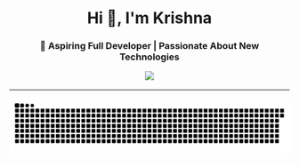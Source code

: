 <!-- Profile README for Swapnil -->

<h1 align="center">Hi 👋, I'm Krishna</h1>
<h3 align="center">🚀 Aspiring Full Developer | Passionate About New Technologies</h3>

<p align="center">
  <img src="https://media.giphy.com/media/LMcB8XospGZO8UQq87/giphy.gif" width="300"/>
</p>

---

<div align="center">
  <img src="https://raw.githubusercontent.com/KrishnaSrivastava10/KrishnaSrivastava10/output/github-snake-dark.svg" alt="snake gif" />
</div>
